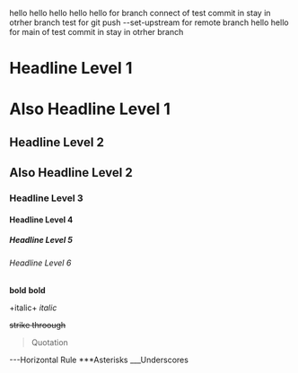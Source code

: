 hello
hello hello
hello hello for branch connect  of test commit in stay in otrher branch
test for git push --set-upstream for remote branch
hello hello for main of test commit in stay in otrher branch

# Headline Level 1
Also Headline Level 1
=====================


## Headline Level 2 
Also Headline Level 2
--------------------

### Headline Level 3
#### Headline Level 4
##### Headline Level 5
###### Headline Level 6 

**bold**
__bold__

+italic+
_italic_

~~strike throough~~
>Quotation

---Horizontal Rule
***Asterisks
___Underscores

